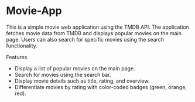 # Movie-App

This is a simple movie web application using the TMDB API. The application fetches movie data from TMDB and displays popular movies on the main page. Users can also search for specific movies using the search functionality.

Features <br>
- Display a list of popular movies on the main page. <br>
- Search for movies using the search bar. <br>
- Display movie details such as title, rating, and overview.<br>
- Differentiate movies by rating with color-coded badges (green, orange, red).<br>
